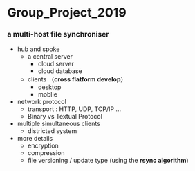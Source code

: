 # Group_Project_2019
### a multi-host file synchroniser
- hub and spoke
    - a central server
        - cloud server
        - cloud database
    - clients （**cross flatform develop**）
        - desktop
        - moblie 
- network protocol
    - transport : HTTP, UDP, TCP/IP ...
    - Binary vs Textual Protocol
- multiple simultaneous clients
    - districted system
- more details
    - encryption
    - compression
    - file versioning / update type (using the **rsync algorithm**)

